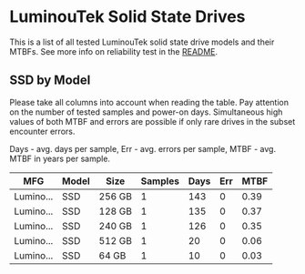 LuminouTek Solid State Drives
=============================

This is a list of all tested LuminouTek solid state drive models and their MTBFs. See
more info on reliability test in the [README](https://github.com/linuxhw/SMART).

SSD by Model
------------

Please take all columns into account when reading the table. Pay attention on the
number of tested samples and power-on days. Simultaneous high values of both MTBF
and errors are possible if only rare drives in the subset encounter errors.

Days - avg. days per sample,
Err  - avg. errors per sample,
MTBF - avg. MTBF in years per sample.

| MFG       | Model              | Size   | Samples | Days  | Err   | MTBF |
|-----------|--------------------|--------|---------|-------|-------|------|
| Lumino... | SSD                | 256 GB | 1       | 143   | 0     | 0.39   |
| Lumino... | SSD                | 128 GB | 1       | 135   | 0     | 0.37   |
| Lumino... | SSD                | 240 GB | 1       | 126   | 0     | 0.35   |
| Lumino... | SSD                | 512 GB | 1       | 20    | 0     | 0.06   |
| Lumino... | SSD                | 64 GB  | 1       | 10    | 0     | 0.03   |

